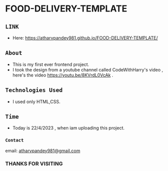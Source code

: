 # FOOD-DELIVERY-TEMPLATE
## `LINK`
* Here: <https://atharvpandey981.github.io/FOOD-DELIVERY-TEMPLATE/>
## `About`
* This is my first ever frontend project.
* I took the design from a youtube channel called CodeWithHarry's video , here's the video <https://youtu.be/8KVrdL0VcAk> .
## `Technologies Used`
* I used only HTML,CSS.
## `Time`
* Today is 22/4/2023 , when iam uploading this project.
### `Contact`
email: <atharvpandey981@gmail.com>
### THANKS FOR VISITING
